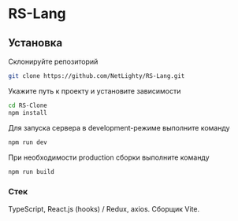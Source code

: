 # RS-Lang

## Установка

Склонируйте репозиторий
```sh
git clone https://github.com/NetLighty/RS-Lang.git
```

Укажите путь к проекту и установите зависимости
```sh
cd RS-Clone
npm install
```

Для запуска сервера в development-режиме выполните команду
```sh
npm run dev
```

При необходимости production сборки выполните команду
```sh
npm run build
```

### Стек
TypeScript, React.js (hooks) / Redux, axios.
Сборщик Vite.
